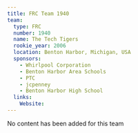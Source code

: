 ```yaml
---
title: FRC Team 1940
team:
  type: FRC
  number: 1940
  name: The Tech Tigers
  rookie_year: 2006
  location: Benton Harbor, Michigan, USA
  sponsors:
    - Whirlpool Corporation
    - Benton Harbor Area Schools
    - PTC
    - jcpenney
    - Benton Harbor High School
  links:
    Website: 
---
```

No content has been added for this team